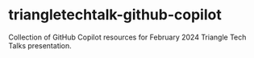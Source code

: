 # triangletechtalk-github-copilot
Collection of GitHub Copilot resources for February 2024 Triangle Tech Talks presentation.
